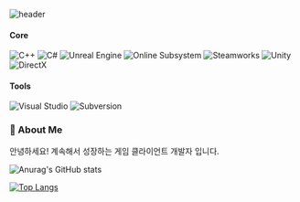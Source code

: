 ![header](https://capsule-render.vercel.app/api?type=waving&height=200&text=Genie&fontAlign=50&fontAlignY=40&desc=/*Client%20Developer%20and%20more*/&descAlign=50&descAlignY=60&section=/*&sectionAlign=10&extraSection=*/&extraSectionAlign=90&color=002D62&fontColor=FFFFFF&v=navy)

#### Core
![C++](https://img.shields.io/badge/C%2B%2B-00599C?style=for-the-badge&logo=cplusplus&logoColor=white) 
![C#](https://img.shields.io/badge/C%23-512BD4?style=for-the-badge&logo=c-sharp&logoColor=white)
![Unreal Engine](https://img.shields.io/badge/Unreal%20Engine-313131?style=for-the-badge&logo=unrealengine&logoColor=white) 
![Online Subsystem](https://img.shields.io/badge/Online%20Subsystem-313131?style=for-the-badge&logo=unrealengine&logoColor=white)
![Steamworks](https://img.shields.io/badge/Steamworks-000000?style=for-the-badge&logo=steam&logoColor=white)
![Unity](https://img.shields.io/badge/Unity-000000?style=for-the-badge&logo=unity&logoColor=white) 
![DirectX](https://img.shields.io/badge/DirectX-0078D7?style=for-the-badge&logo=microsoft&logoColor=white)



#### Tools
![Visual Studio](https://img.shields.io/badge/Visual%20Studio-5C2D91?style=for-the-badge&logo=visualstudio&logoColor=white)
![Subversion](https://img.shields.io/badge/Subversion-809CC9?style=for-the-badge&logo=subversion&logoColor=white)

### 💬 About Me
안녕하세요! 계속해서 성장하는 게임 클라이언트 개발자 입니다.

![Anurag's GitHub stats](https://github-readme-stats.vercel.app/api?username=Geniedevice&show_icons=true&bg_color=00000000)

[![Top Langs](https://github-readme-stats.vercel.app/api/top-langs/?username=Geniedevice)](https://github.com/anuraghazra/github-readme-stats)
